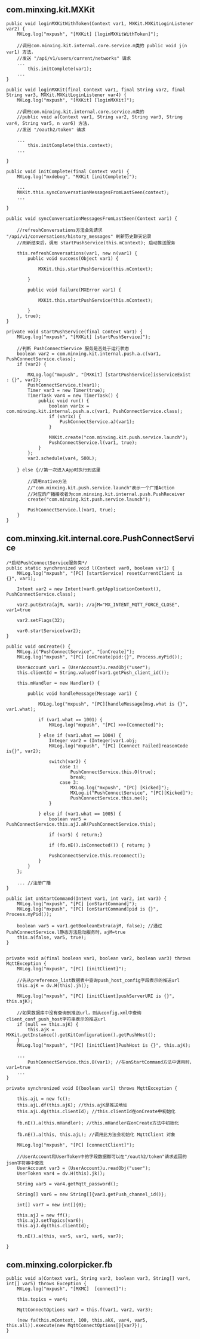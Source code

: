 ## com.minxing.kit.MXKit ##

	public void loginMXKitWithToken(Context var1, MXKit.MXKitLoginListener var2) {
        MXLog.log("mxpush", "[MXKit] [loginMXKitWithToken]");

		//调用com.minxing.kit.internal.core.service.m类的 public void j(n var1) 方法，
		//发送 "/api/v1/users/current/networks" 请求
		...
			this.initComplete(var1); 
		...
	}

	public void loginMXKit(final Context var1, final String var2, final String var3, MXKit.MXKitLoginListener var4) {
        MXLog.log("mxpush", "[MXKit] [loginMXKit]");

		//调用com.minxing.kit.internal.core.service.m类的 
		//public void a(Context var1, String var2, String var3, String var4, String var5, n var6) 方法，
		//发送 "/oauth2/token" 请求

		...
			this.initComplete(this.context);	
		...

	}

	public void initComplete(final Context var1) {
        MXLog.log("mxdebug", "MXKit [initComplete]");

		...
		MXKit.this.syncConversationMessagesFromLastSeen(context);
		...
		
	}

	public void syncConversationMessagesFromLastSeen(Context var1) {
		
		//refreshConversations方法会先请求 "/api/v1/conversations/history_messages" 刷新历史聊天记录
		//刷新结束后，调用 startPushService(this.mContext); 启动推送服务
		
        this.refreshConversations(var1, new n(var1) {
            public void success(Object var1) {
               
                MXKit.this.startPushService(this.mContext);
                
            }

            public void failure(MXError var1) {
                
                MXKit.this.startPushService(this.mContext);
                
            }
        }, true);
    }

	private void startPushService(final Context var1) {
        MXLog.log("mxpush", "[MXKit] [startPushService]");

		//判断 PushConnectService 服务是否处于运行状态
        boolean var2 = com.minxing.kit.internal.push.a.c(var1, PushConnectService.class);
        if (var2) {

            MXLog.log("mxpush", "[MXKit] [startPushService]isServiceExist : {}", var2);
            PushConnectService.t(var1);
            Timer var3 = new Timer(true);
            TimerTask var4 = new TimerTask() {
                public void run() {
                    boolean var1x = com.minxing.kit.internal.push.a.c(var1, PushConnectService.class);
                    if (var1x) {
                        PushConnectService.aJ(var1);
                    }

                    MXKit.create("com.minxing.kit.push.service.launch");
                    PushConnectService.l(var1, true);
                }
            };
            var3.schedule(var4, 500L);

        } else {//第一次进入App时执行到这里

			//调用native方法
			//"com.minxing.kit.push.service.launch"表示一个广播Action
			//对应的广播接收者为com.minxing.kit.internal.push.PushReceiver
            create("com.minxing.kit.push.service.launch"); 

            PushConnectService.l(var1, true);
        }
    }


## com.minxing.kit.internal.core.PushConnectService ##

	/*启动PushConnectService服务类*/
	public static synchronized void l(Context var0, boolean var1) {
        MXLog.log("mxpush", "[PC] [startService] resetCurrentClient is {}", var1);

        Intent var2 = new Intent(var0.getApplicationContext(), PushConnectService.class);

        var2.putExtra(ajM, var1); //ajM="MX_INTENT_MQTT_FORCE_CLOSE",  var1=true

        var2.setFlags(32);

        var0.startService(var2);
    }

	public void onCreate() {
        MXLog.i("PushConnectService", "[onCreate]");
        MXLog.log("mxpush", "[PC] [onCreate]pid:{}", Process.myPid());

		UserAccount var1 = (UserAccount)u.readObj("user");
		this.clientId = String.valueOf(var1.getPush_client_id());

		this.mHandler = new Handler() {

            public void handleMessage(Message var1) {

				MXLog.log("mxpush", "[PC][handleMessage]msg.what is {}", var1.what);

                if (var1.what == 1001) {
                    MXLog.log("mxpush", "[PC] >>>[Connected]");

                } else if (var1.what == 1004) {
					Integer var2 = (Integer)var1.obj;
                    MXLog.log("mxpush", "[PC] [Connect Failed]reasonCode is{}", var2);

					switch(var2) {
                        case 1:
                            PushConnectService.this.O(true);
                        	break;
                        case 3:
                            MXLog.log("mxpush", "[PC] [Kicked]");
                            MXLog.i("PushConnectService", "[PC][Kicked]");
                            PushConnectService.this.ne();
                    }

				} else if (var1.what == 1005) {
                    boolean var5 = PushConnectService.this.ajJ.aR(PushConnectService.this);

                    if (var5) { return;}

                    if (fb.nE().isConnected()) { return; }

                    PushConnectService.this.reconnect();
                }
			}
		};

		... //注册广播
	}

	public int onStartCommand(Intent var1, int var2, int var3) {
        MXLog.log("mxpush", "[PC] [onStartCommand]");
        MXLog.log("mxpush", "[PC] [onStartCommand]pid is {}", Process.myPid());

		boolean var5 = var1.getBooleanExtra(ajM, false); //通过PushConnectService.l静态方法启动服务时，ajM=true
        this.a(false, var5, true);
	}
	

	private void a(final boolean var1, boolean var2, boolean var3) throws MqttException {
		MXLog.log("mxpush", "[PC] [initClient]");

		//先从preference_list数据表中查询push_host_config字段表示的推送url
        this.ajK = dv.H(this).jh();

        MXLog.log("mxpush", "[PC] [initClient]pushServerURI is {}", this.ajK);

		//如果数据库中没有查询到推送url，则从config.xml中查询client_conf_push_host字符串表示的推送url
        if (null == this.ajK) { 
            this.ajK = MXKit.getInstance().getKitConfiguration().getPushHost();
        }
        MXLog.log("mxpush", "[PC] [initClient]PushHost is {}", this.ajK);

		...
			PushConnectService.this.O(var1); //在onStartCommand方法中调用时，var1=true
		...
	}

	private synchronized void O(boolean var1) throws MqttException {

		this.ajL = new fc();
        this.ajL.df(this.ajK); //this.ajK是推送地址
        this.ajL.dg(this.clientId); //this.clientId在onCreate中初始化

        fb.nE().a(this.mHandler); //this.mHandler在onCreate方法中初始化

        fb.nE().a(this, this.ajL); //调用此方法会初始化 MqttClient 对象

        MXLog.log("mxpush", "[PC] [connectClient]");
		
		//UserAccount和UserToken中的字段数据都可以在"/oauth2/token"请求返回的json字符串中查找
		UserAccount var3 = (UserAccount)u.readObj("user");
        UserToken var4 = dv.H(this).jk();

		String var5 = var4.getMqtt_password();
        
        String[] var6 = new String[]{var3.getPush_channel_id()};

        int[] var7 = new int[]{0};

        this.ajJ = new ff();
        this.ajJ.setTopics(var6);
        this.ajJ.dg(this.clientId);

        fb.nE().a(this, var5, var1, var6, var7);

	}


## com.minxing.colorpicker.fb ##

	public void a(Context var1, String var2, boolean var3, String[] var4, int[] var5) throws Exception {
		MXLog.log("mxpush", "[MXMC]  [connect]");

		this.topics = var4;

		MqttConnectOptions var7 = this.f(var1, var2, var3);

		(new fa(this.mContext, 100, this.akX, var4, var5, this.all)).execute(new MqttConnectOptions[]{var7});
    }

